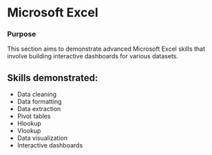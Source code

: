 # Microsoft Excel

### Purpose 
This section aims to demonstrate advanced Microsoft Excel skills that involve building interactive dashboards for various datasets.

## Skills demonstrated: 
- Data cleaning
- Data formatting
- Data extraction
- Pivot tables
- Hlookup
- Vlookup
- Data visualization
- Interactive dashboards

